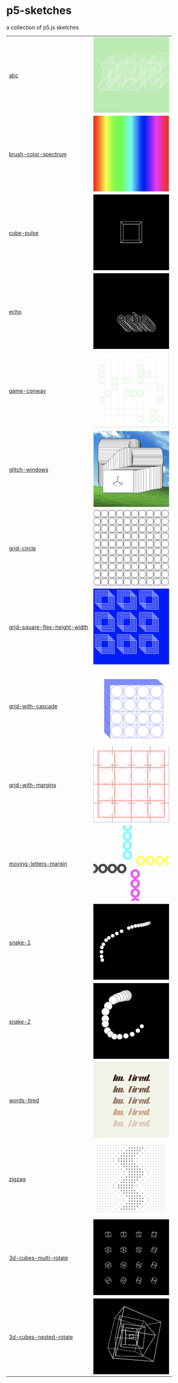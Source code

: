 # p5-sketches

a collection of p5.js sketches

<table>
  <tr>
    <td>
      <a href="/abc.js">abc</a>
    </td>
    <td>
      <img src="./images/abc.png" width=200px height=200px/>
    </td>
  </tr>
  <tr>
    <td>
      <a href="/brush-color-spectrum.js">brush-color-spectrum</a>
    </td>
    <td>
      <img src="./images/brush-color-spectrum.png" width=200px height=200px/>
    </td>
  </tr>
  <tr>
    <td>
      <a href="/cube-pulse.js">cube-pulse</a>
    </td>
    <td>
      <img src="./images/cube-pulse.png" width=200px height=200px/>
    </td>
  </tr>
    <tr>
    <td>
      <a href="/echo.js">echo</a>
    </td>
    <td>
      <img src="./images/echo.png" width=200px height=200px/>
    </td>
  </tr>
  <tr>
    <td>
      <a href="/game-conway.js">game-conway</a>
    </td>
    <td>
      <img src="./images/game-conway.png" width=200px height=200px/>
    </td>
  </tr>
  <tr>
    <td>
      <a href="/glitch-windows.js">glitch-windows</a>
    </td>
    <td>
      <img src="./images/glitch-windows.png" width=200px height=200px/>
    </td>
  </tr>
  <tr>
    <td>
      <a href="/grid-circle.js">grid-circle</a>
    </td>
    <td>
      <img src="./images/grid-circle.png" width=200px height=200px/>
    </td>
  </tr>
  <tr>
    <td>
      <a href="/grid-square-flex-height-width.js">grid-square-flex-height-width</a>
    </td>
    <td>
      <img src="./images/grid-square-flex-height-width.png" width=200px height=200px/>
    </td>
  </tr>
  <tr>
    <td>
      <a href="/grid-with-cascade.js">grid-with-cascade</a>
    </td>
    <td>
      <img src="./images/grid-with-cascade.png" width=200px height=200px/>
    </td>
  </tr>
  <tr>
    <td>
      <a href="/grid-with-margins.js">grid-with-margins</a>
    </td>
    <td>
      <img src="./images/grid-with-margins.png" width=200px height=200px/>
    </td>
  </tr>
  <tr>
    <td>
      <a href="/moving-letters-margin.js">moving-letters-margin</a>
    </td>
    <td>
      <img src="./images/moving-letters-margin.png" width=200px height=200px/>
    </td>
  </tr>
  <tr>
    <td>
      <a href="/snake-1.js">snake-1</a>
    </td>
    <td>
      <img src="./images/snake-1.png" width=200px height=200px/>
    </td>
  </tr>
  <tr>
    <td>
      <a href="/snake-2.js">snake-2</a>
    </td>
    <td>
      <img src="./images/snake-2.png" width=200px height=200px/>
    </td>
  </tr>
  <tr>
    <td>
      <a href="/words-tired.js">words-tired</a>
    </td>
    <td>
      <img src="./images/words-tired.png" width=200px height=200px/>
    </td>
  </tr>
  <tr>
    <td>
      <a href="/zigzag.js">zigzag</a>
    </td>
    <td>
      <img src="./images/zigzag.png" width=200px height=200px/>
    </td>
  </tr>
  <tr>
    <td>
      <a href="/3d-cubes-multi-rotate.js">3d-cubes-multi-rotate</a>
    </td>
    <td>
      <img src="./images/3d-cubes-multi-rotate.png" width=200px height=200px/>
    </td>
  </tr>
  <tr>
    <td>
      <a href="/3d-cubes-nested-rotate.js">3d-cubes-nested-rotate</a>
    </td>
    <td>
      <img src="./images/3d-cubes-nested-rotate.png" width=200px height=200px/>
    </td>
  </tr>
</table>
